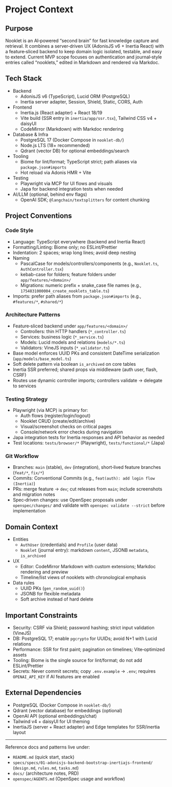 # Project Context

## Purpose
Nooklet is an AI‑powered “second brain” for fast knowledge capture and retrieval. It combines a server‑driven UX (AdonisJS v6 + Inertia React) with a feature‑sliced backend to keep domain logic isolated, testable, and easy to extend. Current MVP scope focuses on authentication and journal‑style entries called “nooklets,” edited in Markdown and rendered via Markdoc.

## Tech Stack
- Backend
  - AdonisJS v6 (TypeScript), Lucid ORM (PostgreSQL)
  - Inertia server adapter, Session, Shield, Static, CORS, Auth
- Frontend
  - Inertia.js (React adapter) + React 18/19
  - Vite build (SSR entry in `inertia/app/ssr.tsx`), Tailwind CSS v4 + daisyUI
  - CodeMirror (Markdown) with Markdoc rendering
- Database & Infra
  - PostgreSQL 17 (Docker Compose in `nooklet-db/`)
  - Node.js LTS (18+ recommended)
  - Qdrant (vector DB) for optional embeddings/search
- Tooling
  - Biome for lint/format; TypeScript strict; path aliases via `package.json#imports`
  - Hot reload via Adonis HMR + Vite
- Testing
  - Playwright via MCP for UI flows and visuals
  - Japa for backend integration tests when needed
- AI/LLM (optional, behind env flags)
  - OpenAI SDK; `@langchain/textsplitters` for content chunking

## Project Conventions

### Code Style
- Language: TypeScript everywhere (backend and Inertia React)
- Formatting/Linting: Biome only; no ESLint/Prettier
- Indentation: 2 spaces; wrap long lines; avoid deep nesting
- Naming
  - PascalCase for models/controllers/components (e.g., `Nooklet.ts`, `AuthController.tsx`)
  - kebab-case for folders; feature folders under `app/features/<domain>/`
  - Migrations: numeric prefix + snake_case file names (e.g., `1754831000004_create_nooklets_table.ts`)
- Imports: prefer path aliases from `package.json#imports` (e.g., `#features/*`, `#shared/*`)

### Architecture Patterns
- Feature‑sliced backend under `app/features/<domain>/`
  - Controllers: thin HTTP handlers (`*_controller.ts`)
  - Services: business logic (`*_service.ts`)
  - Models: Lucid models and relations (`models/*.ts`)
  - Validators: VineJS inputs (`*_validator.ts`)
- Base model enforces UUID PKs and consistent DateTime serialization (`app/models/base_model.ts`)
- Soft delete pattern via boolean `is_archived` on core tables
- Inertia SSR preferred; shared props via middleware (auth user, flash, CSRF)
- Routes use dynamic controller imports; controllers validate → delegate to services

### Testing Strategy
- Playwright (via MCP) is primary for:
  - Auth flows (register/login/logout)
  - Nooklet CRUD (create/edit/archive)
  - Visual/screenshot checks on critical pages
  - Console/network error checks during navigation
- Japa integration tests for Inertia responses and API behavior as needed
- Test locations: `tests/browser/*` (Playwright), `tests/functional/*` (Japa)

### Git Workflow
- Branches: `main` (stable), `dev` (integration), short‑lived feature branches (`feat/*`, `fix/*`)
- Commits: Conventional Commits (e.g., `feat(auth): add login flow (Inertia)`)
- PRs: merge feature → `dev`; cut releases from `main`; include screenshots and migration notes
- Spec‑driven changes: use OpenSpec proposals under `openspec/changes/` and validate with `openspec validate --strict` before implementation

## Domain Context
- Entities
  - `AuthUser` (credentials) and `Profile` (user data)
  - `Nooklet` (journal entry): markdown `content`, JSONB `metadata`, `is_archived`
- UX
  - Editor: CodeMirror Markdown with custom extensions; Markdoc rendering and preview
  - Timeline/list views of nooklets with chronological emphasis
- Data rules
  - UUID PKs (`gen_random_uuid()`)
  - JSONB for flexible metadata
  - Soft archive instead of hard delete

## Important Constraints
- Security: CSRF via Shield; password hashing; strict input validation (VineJS)
- DB: PostgreSQL 17; enable `pgcrypto` for UUIDs; avoid N+1 with Lucid relations
- Performance: SSR for first paint; pagination on timelines; Vite‑optimized assets
- Tooling: Biome is the single source for lint/format; do not add ESLint/Prettier
- Secrets: Never commit secrets; copy `.env.example` → `.env`; requires `OPENAI_API_KEY` if AI features are enabled

## External Dependencies
- PostgreSQL (Docker Compose in `nooklet-db/`)
- Qdrant (vector database) for embeddings (optional)
- OpenAI API (optional embeddings/chat)
- Tailwind v4 + daisyUI for UI theming
- InertiaJS (server + React adapter) and Edge templates for SSR/inertia layout

---

Reference docs and patterns live under:
- `README.md` (quick start, stack)
- `specs/specs/01-adonisjs-backend-bootstrap-inertiajs-frontend/` (`design.md`, `rules.md`, `tasks.md`)
- `docs/` (architecture notes, PRD)
- `openspec/AGENTS.md` (OpenSpec usage and workflow)
